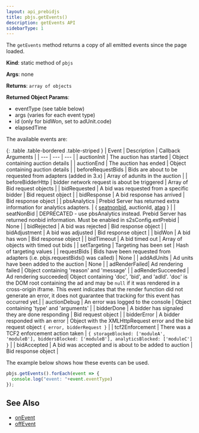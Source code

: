 ```yaml
---
layout: api_prebidjs
title: pbjs.getEvents()
description: getEvents API
sidebarType: 1
---
```


The `getEvents` method returns a copy of all emitted events since the page loaded.

**Kind**: static method of `pbjs`

**Args**: none

**Returns**: `array of objects`

**Returned Object Params**:

* eventType (see table below)
* args (varies for each event type)
* id (only for bidWon, set to adUnit.code)
* elapsedTime

The available events are:

{: .table .table-bordered .table-striped }
| Event         | Description                             | Callback Arguments |
| --- | --- | --- |
| auctionInit   | The auction has started                 | Object containing auction details |
| auctionEnd    | The auction has ended                   | Object containing auction details |
| beforeRequestBids | Bids are about to be requested from adapters (added in 3.x) | Array of adunits in the auction |
| beforeBidderHttp | bidder network request is about be triggered | Array of Bid request objects |
| bidRequested  | A bid was requested from a specific bidder | Bid request object |
| bidResponse   | A bid response has arrived              | Bid response object |
| pbsAnalytics    | Prebid Server has returned extra information for analytics adapters. | { [seatnonbid](/prebid-server/endpoints/openrtb2/pbs-endpoint-auction.html#seat-non-bid), auctionId, [atag](/prebid-server/developers/module-atags.html) } |
| seatNonBid    | DEPRECATED - use pbsAnalytics instead. Prebid Server has returned nonbid information. Must be enabled in s2sConfig.extPrebid | None |
| bidRejected   | A bid was rejected                      | Bid response object |
| bidAdjustment | A bid was adjusted                      | Bid response object |
| bidWon        | A bid has won                           | Bid response object |
| bidTimeout    | A bid timed out                         | Array of objects with timed out bids |
| setTargeting  | Targeting has been set                  | Hash of targeting values |
| requestBids   | Bids have been requested from adapters (i.e. pbjs.requestBids() was called) | None |
| addAdUnits    | Ad units have been added to the auction | None |
| adRenderFailed| Ad rendering failed | Object containing 'reason' and 'message' |
| adRenderSucceeded | Ad rendering succeeded| Object containing 'doc', 'bid', and 'adId'. 'doc' is the DOM root containing the ad and may be `null` if it was rendered in a cross-origin iframe. This event indicates that the render function did not generate an error, it does not guarantee that tracking for this event has occurred yet.|
| auctionDebug  | An error was logged to the console | Object containing 'type' and 'arguments' |
| bidderDone    | A bidder has signaled they are done responding | Bid request object |
| bidderError    | A bidder responded with an error | Object with the XMLHttpRequest error and the bid request object `{ error, bidderRequest }` |
| tcf2Enforcement | There was a TCF2 enforcement action taken | `{ storageBlocked: ['moduleA', 'moduleB'], biddersBlocked: ['moduleB'], analyticsBlocked: ['moduleC'] }` |
| bidAccepted | A bid was accepted and is about to be added to auction | Bid response object |

The example below shows how these events can be used.

```javascript
pbjs.getEvents().forEach(event => {
  console.log("event: "+event.eventType)
});
```

## See Also

* [onEvent](/dev-docs/publisher-api-reference/onEvent.html)
* [offEvent](/dev-docs/publisher-api-reference/offEvent.html)
